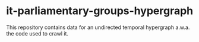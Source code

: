 # it-parliamentary-groups-hypergraph
 This repository contains data for an undirected temporal hypergraph a.w.a. the code used to crawl it.
